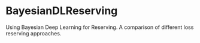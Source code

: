 # BayesianDLReserving

Using Bayesian Deep Learning for Reserving.
A comparison of different loss reserving approaches.
